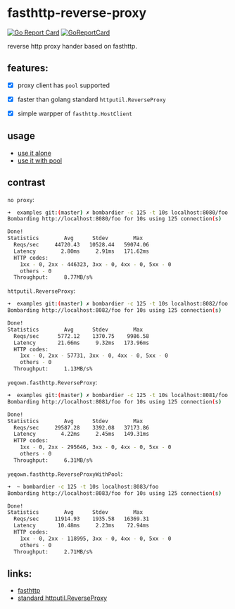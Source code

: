 # fasthttp-reverse-proxy
[![Go Report Card](https://goreportcard.com/badge/github.com/yeqown/fasthttp-reverse-proxy)](https://goreportcard.com/report/github.com/yeqown/fasthttp-reverse-proxy) [![GoReportCard](https://godoc.org/github.com/yeqown/fasthttp-reverse-proxy?status.svg)](https://godoc.org/github.com/yeqown/fasthttp-reverse-proxy)

reverse http proxy hander based on fasthttp.

## features:

* [x] proxy client has `pool` supported

* [x] faster than golang standard `httputil.ReverseProxy`

* [x] simple warpper of `fasthttp.HostClient` 

## usage

* [use it alone](./examples/fasthttp-reverse-proxy/proxy.go)
* [use it with pool](./examples/fasthttp-reverse-proxy-with-pool/pool.go)

## contrast

`no proxy`:

```sh
➜  examples git:(master) ✗ bombardier -c 125 -t 10s localhost:8080/foo
Bombarding http://localhost:8080/foo for 10s using 125 connection(s)

Done!
Statistics        Avg      Stdev        Max
  Reqs/sec     44720.43   10528.44   59074.06
  Latency        2.80ms     2.91ms   171.62ms
  HTTP codes:
    1xx - 0, 2xx - 446323, 3xx - 0, 4xx - 0, 5xx - 0
    others - 0
  Throughput:     8.77MB/s%
```

`httputil.ReverseProxy`:

```sh
➜  examples git:(master) ✗ bombardier -c 125 -t 10s localhost:8082/foo
Bombarding http://localhost:8082/foo for 10s using 125 connection(s)

Done!
Statistics        Avg      Stdev        Max
  Reqs/sec      5772.12    1370.75    9986.58
  Latency       21.66ms     9.32ms   173.96ms
  HTTP codes:
    1xx - 0, 2xx - 57731, 3xx - 0, 4xx - 0, 5xx - 0
    others - 0
  Throughput:     1.13MB/s%
```

`yeqown.fasthttp.ReverseProxy`:

```sh
➜  examples git:(master) ✗ bombardier -c 125 -t 10s localhost:8081/foo
Bombarding http://localhost:8081/foo for 10s using 125 connection(s)

Done!
Statistics        Avg      Stdev        Max
  Reqs/sec     29587.28    3392.08   37173.86
  Latency        4.22ms     2.45ms   149.31ms
  HTTP codes:
    1xx - 0, 2xx - 295646, 3xx - 0, 4xx - 0, 5xx - 0
    others - 0
  Throughput:     6.31MB/s%
```

`yeqown.fasthttp.ReverseProxyWithPool`:

```sh
➜  ~ bombardier -c 125 -t 10s localhost:8083/foo
Bombarding http://localhost:8083/foo for 10s using 125 connection(s)

Done!
Statistics        Avg      Stdev        Max
  Reqs/sec     11914.93    1935.58   16369.31
  Latency       10.48ms     2.23ms    72.94ms
  HTTP codes:
    1xx - 0, 2xx - 118995, 3xx - 0, 4xx - 0, 5xx - 0
    others - 0
  Throughput:     2.71MB/s%
```

## links:

* [fasthttp](https://github.com/valyala/fasthttp)
* [standard httputil.ReverseProxy](https://golang.org/pkg/net/http/httputil/#ReverseProxy)
